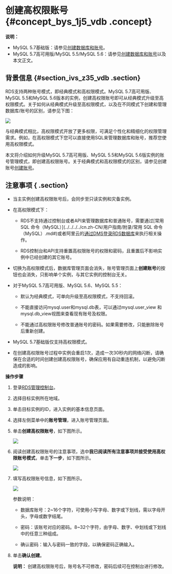 # 创建高权限账号 {#concept_bys_1j5_vdb .concept}

**说明：** 

-   MySQL 5.7基础版：请参见[创建数据库和账号](https://help.aliyun.com/document_detail/49015.html)。
-   MySQL 5.7高可用版/MySQL 5.5/MySQL 5.6：请参见[创建数据库和账号](https://help.aliyun.com/document_detail/26129.html)以及本文正文。

## 背景信息 {#section_ivs_z35_vdb .section}

RDS支持两种账号模式，即经典模式和高权限模式。MySQL 5.7高可用版、MySQL 5.5和MySQL 5.6版本的实例，创建高权限账号即可从经典模式升级至高权限模式。关于如何从经典模式升级至高权限模式，以及在不同模式下创建和管理数据库/账号的区别，请参见下图：

![](http://static-aliyun-doc.oss-cn-hangzhou.aliyuncs.com/assets/img/7821/15446717672588_zh-CN.png)

与经典模式相比，高权限模式开放了更多权限，可满足个性化和精细化的权限管理需求。例如，在高权限模式下您可以直接使用SQL来管理数据库和账号，推荐您使用高权限模式。

本文将介绍如何升级MySQL 5.7高可用版、MySQL 5.5和MySQL 5.6版实例的账号管理模式，即创建高权限账号。关于经典模式和高权限模式的区别，请参见创建账号[创建账号](../../../../cn.zh-CN/用户指南/账号管理/创建账号.md#)。

## 注意事项 { .section}

-   当主实例创建高权限账号后，会同步至只读实例和灾备实例。

-   在高权限模式下：

    -   RDS不支持通过控制台或者API来管理数据库和普通账号，需要通过[常用 SQL 命令（MySQL）](../../../../cn.zh-CN/用户指南/附录/常用 SQL 命令（MySQL）.md#)或者阿里云的[通过DMS登录RDS数据库](../../../../cn.zh-CN/用户指南/附录/通过DMS登录RDS数据库.md#)来执行相关操作。

    -   RDS控制台和API支持重置高权限账号的权限和密码，且重置后不影响实例中已经创建的其它账号。

-   切换为高权限模式后，数据库管理页面会消失，账号管理页面上**创建账号**的按钮也会消失，只影响单个实例，与其它实例的控制台无关。

-   对于MySQL 5.7高可用版、MySQL 5.6、MySQL 5.5：

    -   默认为经典模式，可单向升级至高权限模式，不支持回滚。

    -   不能直接访问mysql.user和mysql.db表，可以通过mysql.user\_view 和mysql.db\_view视图来查看现有账号及权限。

    -   不能通过高权限账号修改普通账号的密码。如果需要修改，只能删除账号后重新创建。

-   MySQL 5.7基础版仅支持高权限模式。

-   在创建高权限账号过程中实例会重启1次，造成一次30秒内的网络闪断，请确保在合适的时间创建创建高权限账号，确保应用有自动重连机制，以避免闪断造成的影响。


**操作步骤**

1.  登录[RDS管理控制台](https://rds.console.aliyun.com/)。
2.  选择目标实例所在地域。
3.  单击目标实例的ID，进入实例的基本信息页面。
4.  选择左侧菜单中的**账号管理**，进入账号管理页面。
5.  单击**创建高权限账号**，如下图所示。

    ![](http://static-aliyun-doc.oss-cn-hangzhou.aliyuncs.com/assets/img/7821/15446717672589_zh-CN.png)

6.  阅读创建高权限账号的注意事项，选中**我已阅读所有注意事项并接受使用高权限账号模式**，单击**下一步**，如下图所示。

    ![](http://static-aliyun-doc.oss-cn-hangzhou.aliyuncs.com/assets/img/7821/15446717672590_zh-CN.png)

7.  填写高权限账号信息，如下图所示。

    ![](http://static-aliyun-doc.oss-cn-hangzhou.aliyuncs.com/assets/img/7821/15446717672591_zh-CN.png)

    参数说明：

    -   数据库账号：2~16个字符，可使用小写字母、数字或下划线，需以字母开头，字母或数字结尾。

    -   密码：该账号对应的密码。8~32个字符，由字母、数字、中划线或下划线中的任意三种组成。

    -   确认密码：输入与密码一致的字段，以确保密码正确输入。

8.  单击**确认创建**。

    **说明：** 创建高权限账号后，账号名不可修改，密码后续可在控制台进行修改。


